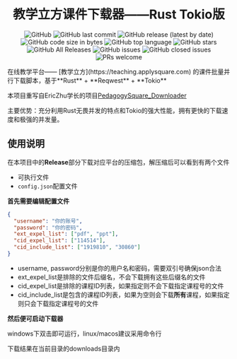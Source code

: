 <h1 align="center">教学立方课件下载器——Rust Tokio版</h1>

<p align="center">
  <img alt="GitHub" src="https://img.shields.io/github/license/TwinklerG/PedagogySquare-Downloader-rs">
  <img alt="GitHub last commit" src="https://img.shields.io/github/last-commit/TwinklerG/PedagogySquare-Downloader-rs">	
  <img alt="GitHub release (latest by date)" src="https://img.shields.io/github/v/release/TwinklerG/PedagogySquare-Downloader-rs">
  <img alt="GitHub code size in bytes" src="https://img.shields.io/github/languages/code-size/TwinklerG/PedagogySquare-Downloader-rs">
  <img alt="GitHub top language" src="https://img.shields.io/github/languages/top/TwinklerG/PedagogySquare-Downloader-rs">
  <img alt="GitHub stars" src="https://img.shields.io/github/stars/TwinklerG/PedagogySquare-Downloader-rs">
  <img alt="GitHub All Releases" src="https://img.shields.io/github/downloads/TwinklerG/PedagogySquare-Downloader-rs/total">
  <img alt="GitHub issues" src="https://img.shields.io/github/issues-raw/TwinklerG/PedagogySquare-Downloader-rs">
  <img alt="GitHub closed issues" src="https://img.shields.io/github/issues-closed-raw/TwinklerG/PedagogySquare-Downloader-rs">
  <img alt="PRs welcome" src="https://img.shields.io/badge/PRs-welcome-brightgreen">
</p>
在线教学平台—— [教学立方](https://teaching.applysquare.com) 的课件批量并行下载脚本，基于**Rust** + **Reqwest** + **Tokio**

本项目重写自EricZhu学长的项目[PedagogySquare_Downloader](https://github.com/EricZhu-42/PedagogySquare_Downloader)

主要优势：充分利用Rust无畏并发的特点和Tokio的强大性能，拥有更快的下载速度和极强的并发量。

## 使用说明

在本项目中的**Release**部分下载对应平台的压缩包，解压缩后可以看到有两个文件

- 可执行文件
- `config.json`配置文件

**首先需要编辑配置文件**

```json
{
  "username": "你的账号",
  "password": "你的密码",
  "ext_expel_list": ["pdf", "ppt"],
  "cid_expel_list": ["114514"],
  "cid_include_list": ["1919810", "30860"]
}
```

- username, password分别是你的用户名和密码，需要双引号确保json合法
- ext_expel_list是排除的文件后缀名，不会下载拥有这些后缀名的文件
- cid_expel_list是排除的课程ID列表，如果指定则不会下载指定课程号的文件
- cid_include_list是包含的课程ID列表，如果为空则会下载**所有**课程，如果指定则只会下载指定课程号的文件

**然后便可启动下载器**

windows下双击即可运行，linux/macos建议采用命令行

下载结果在当前目录的downloads目录内